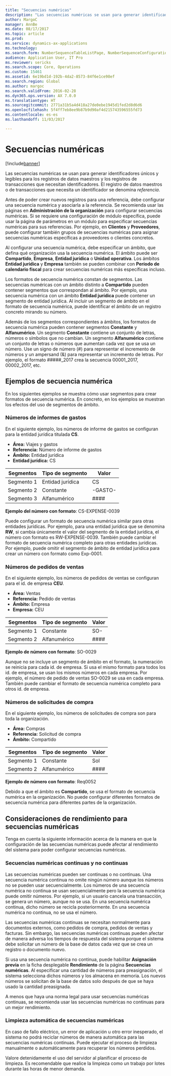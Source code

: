 ```yaml
---
title: "Secuencias numéricas"
description: "Las secuencias numéricas se usan para generar identificadores únicos y legibles para los registros de datos maestros y los registros de transacciones que necesitan identificadores."
author: MargoC
manager: AnnBe
ms.date: 08/17/2017
ms.topic: article
ms.prod: 
ms.service: dynamics-ax-applications
ms.technology: 
ms.search.form: NumberSequenceTableListPage, NumberSequenceConfiguration
audience: Application User, IT Pro
ms.reviewer: sericks
ms.search.scope: Core, Operations
ms.custom: 15461
ms.assetid: 6e19bd1d-192b-4da2-8573-84f6e1ce98ef
ms.search.region: Global
ms.author: margoc
ms.search.validFrom: 2016-02-28
ms.dyn365.ops.version: AX 7.0.0
ms.translationtype: HT
ms.sourcegitcommit: 2771a31b5a4d418a27de0ebe1945d1fed2d8d6d6
ms.openlocfilehash: 5f4ff7eb8ee9b87b9d90af4d215743596555fd73
ms.contentlocale: es-es
ms.lasthandoff: 11/03/2017

---
```


# <a name="number-sequences"></a>Secuencias numéricas

[!include[banner](../includes/banner.md)]


Las secuencias numéricas se usan para generar identificadores únicos y legibles para los registros de datos maestros y los registros de transacciones que necesitan identificadores. El registro de datos maestros o de transacciones que necesita un identificador se denomina *referencia*.

Antes de poder crear nuevos registros para una referencia, debe configurar una secuencia numérica y asociarla a la referencia. Se recomienda usar las páginas en **Administración de la organización** para configurar secuencias numéricas. Si se requiere una configuración de módulo específica, puede usar la página de parámetros en un módulo para especificar secuencias numéricas para sus referencias. Por ejemplo, en **Clientes** y **Proveedores**, puede configurar también grupos de secuencias numéricas para asignar secuencias numéricas específicas a proveedores o clientes concretos. 

Al configurar una secuencia numérica, debe especificar un ámbito, que defina qué organización usa la secuencia numérica. El ámbito puede ser **Compartido**, **Empresa**, **Entidad jurídica** o **Unidad operativa**. Los ámbitos **Entidad jurídica** y **Empresa** también se pueden combinar con **Período de calendario fiscal** para crear secuencias numéricas más específicas incluso. 

Los formatos de secuencia numérica constan de segmentos. Las secuencias numéricas con un ámbito distinto a **Compartido** pueden contener segmentos que correspondan al ámbito. Por ejemplo, una secuencia numérica con un ámbito **Entidad jurídica** puede contener un segmento de entidad jurídica. Al incluir un segmento de ámbito en el formato de secuencia numérica, puede identificar el ámbito de un registro concreto mirando su número. 

Además de los segmentos correspondientes a ámbitos, los formatos de secuencia numérica pueden contener segmentos **Constante** y **Alfanumérico**. Un segmento **Constante** contiene un conjunto de letras, números o símbolos que no cambian. Un segmento **Alfanumérico** contiene un conjunto de letras o números que aumentan cada vez que se usa un número. Use un signo de número (\#) para representar el incremento de números y un ampersand (&) para representar un incremento de letras. Por ejemplo, el formato \#\#\#\#\#\_2017 crea la secuencia 00001\_2017, 00002\_2017, etc.

<a name="number-sequence-examples"></a>Ejemplos de secuencia numérica
------------------------

En los siguientes ejemplos se muestra cómo usar segmentos para crear formatos de secuencia numérica. En concreto, en los ejemplos se muestran los efectos del uso de segmentos de ámbito.

### <a name="expense-report-numbers"></a>Números de informes de gastos

En el siguiente ejemplo, los números de informe de gastos se configuran para la entidad jurídica titulada **CS**. 

- **Área:** Viajes y gastos 
- **Referencia:** Número de informe de gastos 
- **Ámbito:** Entidad jurídica 
- **Entidad jurídica:** CS

| Segmentos  | Tipo de segmento | Valor     |
|-----------|--------------|-----------|
| Segmento 1 | Entidad jurídica | CS        |
| Segmento 2 | Constante     | -GASTO- |
| Segmento 3 | Alfanumérico | \#\#\#\#  |

**Ejemplo del número con formato**: CS-EXPENSE-0039 

Puede configurar un formato de secuencia numérica similar para otras entidades jurídicas. Por ejemplo, para una entidad jurídica que se denomina **RW**, si cambia únicamente el valor del segmento de la entidad jurídica, el número con formato es RW-EXPENSE-0039. También puede cambiar el formato de secuencia numérica completo para otras entidades jurídicas. Por ejemplo, puede omitir el segmento de ámbito de entidad jurídica para crear un número con formato como Exp-0001.

### <a name="sales-order-numbers"></a>Números de pedidos de ventas

En el siguiente ejemplo, los números de pedidos de ventas se configuran para el id. de empresa **CEU**. 

- **Área:** Ventas 
- **Referencia:** Pedido de ventas 
- **Ámbito:** Empresa 
- **Empresa:** CEU

| Segmentos  | Tipo de segmento | Valor    |
|-----------|--------------|----------|
| Segmento 1 | Constante     | SO-      |
| Segmento 2 | Alfanumérico | \#\#\#\# |

**Ejemplo de número con formato**: SO-0029 

Aunque no se incluye un segmento de ámbito en el formato, la numeración se reinicia para cada id. de empresa. Si usa el mismo formato para todos los id. de empresa, se usan los mismos números en cada empresa. Por ejemplo, el número de pedido de ventas SO-0029 se usa en cada empresa. También puede cambiar el formato de secuencia numérica completo para otros id. de empresa.

### <a name="purchase-requisition-numbers"></a>Números de solicitudes de compra

En el siguiente ejemplo, los números de solicitudes de compra son para toda la organización. 

- **Área:** Compras 
- **Referencia:** Solicitud de compra 
- **Ámbito:** Compartido

| Segmentos  | Tipo de segmento | Valor    |
|-----------|--------------|----------|
| Segmento 1 | Constante     | Sol      |
| Segmento 2 | Alfanumérico | \#\#\#\# |

**Ejemplo de número con formato**: Req0052 

Debido a que el ámbito es **Compartido**, se usa el formato de secuencia numérica en la organización. No puede configurar diferentes formatos de secuencia numérica para diferentes partes de la organización. 

<a name="performance-considerations-for-number-sequences"></a>Consideraciones de rendimiento para secuencias numéricas
-----------------------------------------------

Tenga en cuenta la siguiente información acerca de la manera en que la configuración de las secuencias numéricas puede afectar al rendimiento del sistema para poder configurar secuencias numéricas.

### <a name="continuous-and-non-continuous-number-sequences"></a>Secuencias numéricas continuas y no continuas

Las secuencias numéricas pueden ser continuas o no continuas. Una secuencia numérica continua no omite ningún número aunque los números no se pueden usar secuencialmente. Los números de una secuencia numérica no continua se usan secuencialmente pero la secuencia numérica puede omitir números. Por ejemplo, si un usuario cancela una transacción, se genera un número, aunque no se usa. En una secuencia numérica continua, dicho número se recicla posteriormente. En una secuencia numérica no continua, no se usa el número. 

Las secuencias numéricas continuas se necesitan normalmente para documentos externos, como pedidos de compra, pedidos de ventas y facturas. Sin embargo, las secuencias numéricas continuas pueden afectar de manera adversa los tiempos de respuesta del sistema porque el sistema debe solicitar un número de la base de datos cada vez que se crea un registro o documento nuevo. 

Si usa una secuencia numérica no continua, puede habilitar **Asignación previa** en la ficha desplegable **Rendimiento** de la página **Secuencias numéricas**. Al especificar una cantidad de números para preasignación, el sistema selecciona dichos números y los almacena en memoria. Los nuevos números se solicitan de la base de datos solo después de que se haya usado la cantidad preasignada. 

A menos que haya una norma legal para usar secuencias numéricas continuas, se recomienda usar las secuencias numéricas no continuas para un mejor rendimiento.

### <a name="automatic-cleanup-of-number-sequences"></a>Limpieza automática de secuencias numéricas

En caso de fallo eléctrico, un error de aplicación u otro error inesperado, el sistema no podrá reciclar números de manera automática para las secuencias numéricas continuas. Puede ejecutar el proceso de limpieza manualmente o automáticamente para recuperar los números perdidos. 

Valore detenidamente el uso del servidor al planificar el proceso de limpieza. Es recomendable que realice la limpieza como un trabajo por lotes durante las horas de menor demanda.






